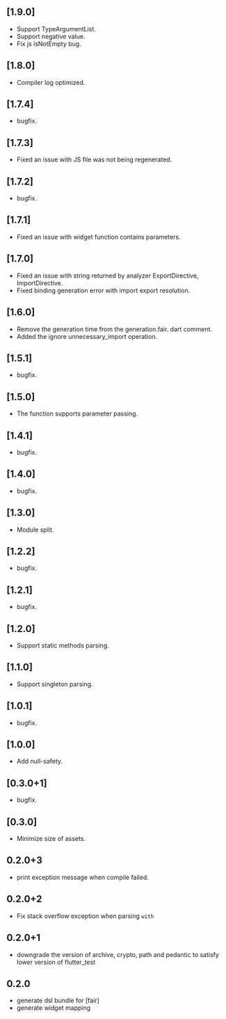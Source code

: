 ## [1.9.0]
* Support TypeArgumentList.
* Support negative value.
* Fix js isNotEmpty bug.

## [1.8.0]
* Compiler log optimized.

## [1.7.4]
* bugfix.

## [1.7.3]
* Fixed an issue with JS file was not being regenerated.

## [1.7.2]
* bugfix.

## [1.7.1]
* Fixed an issue with widget function contains parameters.

## [1.7.0]
* Fixed an issue with string returned by analyzer ExportDirective, ImportDirective.
* Fixed binding generation error with import export resolution.

## [1.6.0]
* Remove the generation time from the generation.fair. dart comment. 
* Added the ignore unnecessary_import operation.

## [1.5.1]
* bugfix.

## [1.5.0]
* The function supports parameter passing.

## [1.4.1]
* bugfix.

## [1.4.0]
* bugfix.

## [1.3.0]
* Module split.

## [1.2.2]
* bugfix.

## [1.2.1]
* bugfix.

## [1.2.0]
* Support static methods parsing.

## [1.1.0]
* Support singleton parsing.

## [1.0.1]
* bugfix.

## [1.0.0]
* Add null-safety.

## [0.3.0+1]
* bugfix.

## [0.3.0]
* Minimize size of assets.

## 0.2.0+3
* print exception message when compile failed.

## 0.2.0+2
* Fix stack overflow exception when parsing `with`

## 0.2.0+1
* downgrade the version of archive, crypto, path and pedantic to satisfy lower version of flutter_test

## 0.2.0
* generate dsl bundle for [fair]
* generate widget mapping